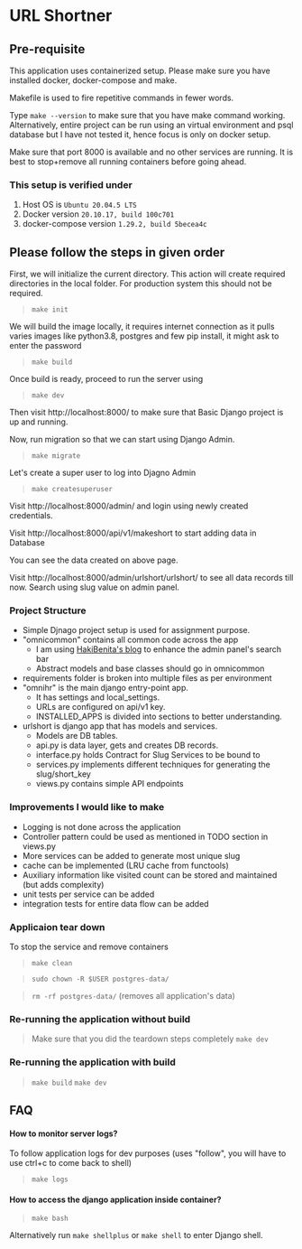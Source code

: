# URL Shortner

## Pre-requisite
This application uses containerized setup.
Please make sure you have installed docker, docker-compose and make.

Makefile is used to fire repetitive commands in fewer words.

Type `make --version` to make sure that you have make command working.
Alternatively, entire project can be run using an virtual environment and psql database but I have not tested it, hence focus is only on docker setup.

Make sure that port 8000 is available and no other services are running. It is best to stop+remove all running containers before going ahead.

### This setup is verified under
1. Host OS is `Ubuntu 20.04.5 LTS`
2. Docker version `20.10.17, build 100c701`
3. docker-compose version `1.29.2, build 5becea4c`


## Please follow the steps in given order

First, we will initialize the current directory. This action will create required directories in the local folder. For production system this should not be required.
> `make init`

We will build the image locally, it requires internet connection as it pulls varies images like python3.8, postgres and few pip install, it might ask to enter the password
> `make build`

Once build is ready, proceed to run the server using
> `make dev`

Then visit http://localhost:8000/ to make sure that Basic Django project is up and running.

Now, run migration so that we can start using Django Admin.
> `make migrate`

Let's create a super user to log into Djagno Admin
>`make createsuperuser`


Visit http://localhost:8000/admin/ and login using newly created credentials.


Visit http://localhost:8000/api/v1/makeshort to start adding data in Database

You can see the data created on above page.

Visit http://localhost:8000/admin/urlshort/urlshort/ to see all data records till now.
Search using slug value on admin panel.


### Project Structure
- Simple Djnago project setup is used for assignment purpose.
- "omnicommon" contains all common code across the app
    - I am using [HakiBenita's blog](https://hakibenita.com/how-to-add-a-text-filter-to-django-admin) to enhance the admin panel's search bar
    - Abstract models and base classes should go in omnicommon
- requirements folder is broken into multiple files as per environment
- "omnihr" is the main django entry-point app.
    - It has settings and local_settings.
    - URLs are configured on api/v1 key.
    - INSTALLED_APPS is divided into sections to better understanding.
- urlshort is django app that has models and services.
    - Models are DB tables.
    - api.py is data layer, gets and creates DB records.
    - interface.py holds Contract for Slug Services to be bound to
    - services.py implements different techniques for generating the slug/short_key
    - views.py contains simple API endpoints

### Improvements I would like to make
- Logging is not done across the application
- Controller pattern could be used as mentioned in TODO section in views.py
- More services can be added to generate most unique slug
- cache can be implemented (LRU cache from functools)
- Auxiliary information like visited count can be stored and maintained (but adds complexity)
- unit tests per service can be added
- integration tests for entire data flow can be added

### Applicaion tear down
To stop the service and remove containers
> `make clean`

> `sudo chown -R $USER postgres-data/`

> `rm -rf postgres-data/` (removes all application's data)

### Re-running the application without build
> Make sure that you did the teardown steps completely
> `make dev`

### Re-running the application with build
> `make build`
> `make dev`


## FAQ
#### How to monitor server logs?

To follow application logs for dev purposes (uses "follow", you will have to use ctrl+c to come back to shell)
> `make logs`


#### How to access the django application inside container?
> `make bash`

Alternatively run `make shellplus` or `make shell` to enter Django shell.





